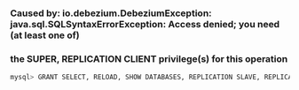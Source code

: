 
### Caused by: io.debezium.DebeziumException: java.sql.SQLSyntaxErrorException: Access denied; you need (at least one of) 
### the SUPER, REPLICATION CLIENT privilege(s) for this operation
```bash
mysql> GRANT SELECT, RELOAD, SHOW DATABASES, REPLICATION SLAVE, REPLICATION CLIENT ON *.* TO 'user' IDENTIFIED BY 'password';

```
